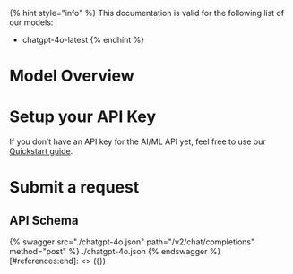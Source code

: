 [#references:start]: <> ({ "template": "openapi" })
{% hint style="info" %}
This documentation is valid for the following list of our models:
* chatgpt-4o-latest
{% endhint %}

# Model Overview


# Setup your API Key
If you don’t have an API key for the AI/ML API yet, feel free to use our [Quickstart guide](https://docs.aimlapi.com/quickstart/setting-up).

# Submit a request
## API Schema
{% swagger src="./chatgpt-4o.json" path="/v2/chat/completions" method="post" %}
./chatgpt-4o.json
{% endswagger %}
[#references:end]: <> ({})